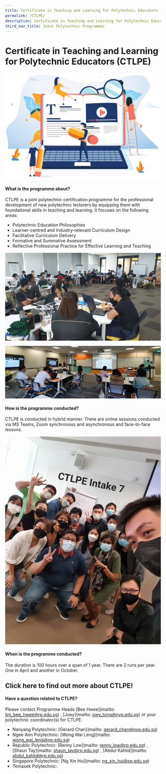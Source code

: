 ```yaml
---
title: Certificate in Teaching and Learning for Polytechnic Educators (CTLPE)
permalink: /CTLPE/
description: Certificate in Teaching and Learning for Polytechnic Educators (CTLPE)
third_nav_title: Joint Polytechnic Programmes
---
```

# Certificate in Teaching and Learning for Polytechnic Educators (CTLPE)

![](/images/127315465_ML2.jpg)

#### What is the programme about?

CTLPE is a joint polytechnic certification programme for the professional development of new polytechnic lecturers by equipping them with foundational skills in teaching and learning. 
It focuses on the following areas:
* Polytechnic Education Philosophies
* Learner-centred and Industry-relevant Curriculum Design
* Facilitative Curriculum Delivery
* Formative and Summative Assessment
* Reflective Professional Practice for Effective Learning and Teaching

![](/images/ctlpe%20intake%207%20pic%201.png)

![](/images/ctlpe%20intake%207%20pic%205.png)

#### How is the programme conducted?

CTLPE is conducted in hybrid manner. There are online sessions conducted via MS Teams, Zoom synchronous and asynchronous and face-to-face lessons.

![](/images/ctlpe%20intake%207%20pic%203.jpg)

#### When is the programme conducted?

The duration is 100 hours over a span of 1 year. There are 2 runs per year. One in April and another in October.



## Click here to find out more about CTLPE!




#### Have a question related to CTLPE?

Please contact Programme Heads [Bee Hwee](mailto: lim_bee_hwee@rp.edu.sg) , [Joey](mailto: joey_tong@nyp.edu.sg) or your polytechnic coordinator(s) for CTLPE:

* Nanyang Polytechnic: [Gerard Chan](mailto: gerard_chan@nyp.edu.sg)
* Ngee Ann Polytechnic: [Wong Wai Leng](mailto: wong_wai_leng@np.edu.sg)
* Republic Polytechnic: [Renny Low](mailto: renny_low@rp.edu.sg) , [Shaun Tay](mailto: shaun_tay@rp.edu.sg) , [Abdul Kahlid](mailto: abdul_kahlid@rp.edu.sg)
* Singapore Polytechnic: [Ng Xin Hui](mailto: ng_xin_hui@sp.edu.sg)
* Temasek Polytechnic:
